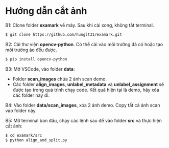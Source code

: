 # Hướng dẫn cắt ảnh

B1: Clone folder **examark** về máy. Sau khi cài xong, không tắt terminal.

```bash
$ git clone https://github.com/hunglt31/examark.git
```

B2: Cài thư viện **opencv-python**. Có thể cài vào môi trường đã có hoặc tạo môi trường ảo đều được.

```bash
$ pip install opencv-python
```

B3: Mở VSCode, vào folder **data**:
- Folder **scan_images** chứa 2 ảnh scan demo.
- Các folder **align_images**, **unlabel_metadata** và **unlabel_assignment** sẽ được tạo trong quá trình chạy code. Kết quả hiện tại là demo, hãy xóa các folder này đi.

B4: Vào folder **data/scan_images**, xóa 2 ảnh demo. Copy tất cả ảnh scan vào folder này.

B5: Mở terminal ban đầu, chạy các lệnh sau để vào folder **src** và thực hiện cắt ảnh:

```bash
$ cd examark/src
$ python align_and_split.py
```

